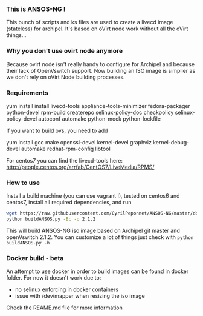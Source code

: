 ### This is ANSOS-NG !

This bunch of scripts and ks files are used to create a livecd image (stateless) for archipel. It's based on oVirt node work without all the oVirt things...

### Why you don't use ovirt node anymore

Because ovirt node isn't really handy to configure for Archipel and because their lack of OpenVswitch support. Now building an ISO image is simplier as we don't rely on oVirt Node building processes.

### Requirements
yum install install livecd-tools appliance-tools-minimizer fedora-packager python-devel rpm-build createrepo selinux-policy-doc checkpolicy selinux-policy-devel autoconf automake python-mock python-lockfile

If you want to build ovs, you need to add

yum install gcc make openssl-devel kernel-devel graphviz kernel-debug-devel automake redhat-rpm-config libtool

For centos7 you can find the livecd-tools here: http://people.centos.org/arrfab/CentOS7/LiveMedia/RPMS/

### How to use

Install a build machine (you can use vagrant !), tested on centos6 and centos7, install all required dependencies, and run 

```bash
wget https://raw.githubusercontent.com/CyrilPeponnet/ANSOS-NG/master/docker/buildANSOS.py
python buildANSOS.py -Bc -o 2.1.2
```

This will build ANSOS-NG iso image based on Archipel git master and openVswitch 2.1.2. You can customize a lot of things just check with `python buildANSOS.py -h`

### Docker build - beta
An attempt to use docker in order to build images can be found in docker folder. For now it doesn't work due to:
 - no selinux enforcing in docker containers
 - issue with /dev/mapper when resizing the iso image

Check the REAME.md file for more information
